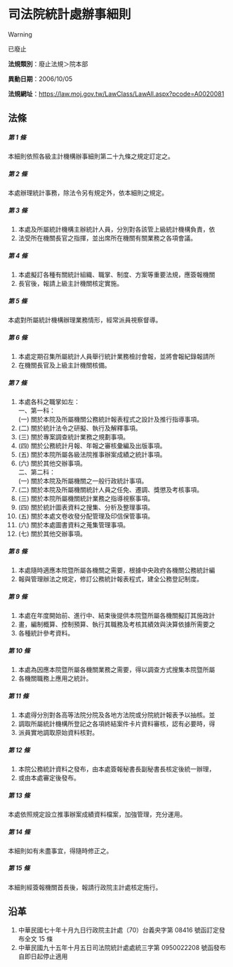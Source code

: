# 司法院統計處辦事細則


> [!WARNING]
> 已廢止


**法規類別**：廢止法規＞院本部

**異動日期**：2006/10/05  

**法規網址**：https://law.moj.gov.tw/LawClass/LawAll.aspx?pcode=A0020081



## 法條
##### 第 1 條
本細則依照各級主計機構辦事細則第二十九條之規定訂定之。

##### 第 2 條
本處辦理統計事務，除法令另有規定外，依本細則之規定。

##### 第 3 條
1. 本處及所屬統計機構主辦統計人員，分別對各該管上級統計機構負責，依
1. 法受所在機關長官之指揮，並出席所在機關有關業務之各項會議。

##### 第 4 條
1. 本處擬訂各種有關統計組織、職掌、制度、方案等重要法規，應簽報機關
1. 長官後，報請上級主計機關核定實施。

##### 第 5 條
本處對所屬統計機構辦理業務情形，經常派員視察督導。

##### 第 6 條
1. 本處定期召集所屬統計人員舉行統計業務檢討會報，並將會報紀錄報請所
1. 在機關長官及上級主計機關核備。

##### 第 7 條
1. 本處各科之職掌如左：  
一、第一科：  
 (一) 關於本院及所屬機關公務統計報表程式之設計及推行指導事項。
1.  (二) 關於統計法令之研擬、執行及解釋事項。
1.  (三) 關於專案調查統計業務之規劃事項。
1.  (四) 關於公務統計月報、年報之審核彙編及出版事項。
1.  (五) 關於本院所屬各級法院推事辦案成績之統計事項。
1.  (六) 關於其他交辦事項。  
二、第二科：  
 (一) 關於本院及所屬機關之一般行政統計事項。
1.  (二) 關於本院及所屬機關統計人員之任免、遷調、獎懲及考核事項。
1.  (三) 關於本院所屬機關統計業務之指導視察事項。
1.  (四) 關於統計圖表資料之搜集、分析及整理事項。
1.  (五) 關於本處文卷收發分配管理及印信保管事項。
1.  (六) 關於本處圖書資料之蒐集管理事項。
1.  (七) 關於其他交辦事項。

##### 第 8 條
1. 本處隨時適應本院暨所屬各機關之需要，根據中央政府各機關公務統計編
1. 報與管理辦法之規定，修訂公務統計報表程式，建全公務登記制度。

##### 第 9 條
1. 本處在年度開始前、進行中、結束後提供本院暨所屬各機關擬訂其施政計
1. 畫，編制概算、控制預算、執行其職務及考核其績效與決算依據所需要之
1. 各種統計參考資料。

##### 第 10 條
1. 本處為因應本院暨所屬各機關業務之需要，得以調查方式搜集本院暨所屬
1. 各機關職務上應用之統計。

##### 第 11 條
1. 本處得分別對各高等法院分院及各地方法院或分院統計報表予以抽核。並
1. 調取所屬統計機構所登記之各項終結案件卡片資料審核，認有必要時，得
1. 派員實地調取原始資料核對。

##### 第 12 條
1. 本院公務統計資料之發布，由本處簽報秘書長副秘書長核定後統一辦理，
1. 或由本處審定後發布。

##### 第 13 條
本處依照規定設立推事辦案成績資料檔案，加強管理，充分運用。

##### 第 14 條
本細則如有未盡事宜，得隨時修正之。

##### 第 15 條
本細則經簽報機關首長後，報請行政院主計處核定施行。

## 沿革
1. 中華民國七十年十月九日行政院主計處（70）台義央字第 08416  號函訂定發布全文 15 條
1. 中華民國九十五年十月五日司法院統計處處統三字第 0950022208 號函發布自即日起停止適用
